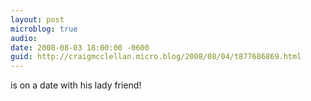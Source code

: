```yaml
---
layout: post
microblog: true
audio: 
date: 2008-08-03 18:00:00 -0600
guid: http://craigmcclellan.micro.blog/2008/08/04/t877686869.html
---
```

is on a date with his lady friend!
